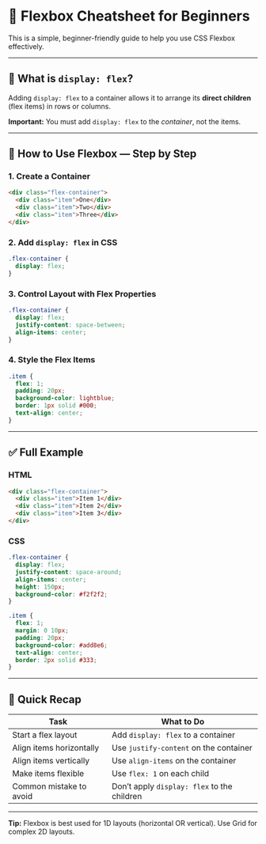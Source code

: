 
# 🧰 Flexbox Cheatsheet for Beginners

This is a simple, beginner-friendly guide to help you use CSS Flexbox effectively.

---

## 🧱 What is `display: flex`?

Adding `display: flex` to a container allows it to arrange its **direct children** (flex items) in rows or columns.

**Important:** You must add `display: flex` to the *container*, not the items.

---

## 🔧 How to Use Flexbox — Step by Step

### 1. Create a Container

```html
<div class="flex-container">
  <div class="item">One</div>
  <div class="item">Two</div>
  <div class="item">Three</div>
</div>
```

### 2. Add `display: flex` in CSS

```css
.flex-container {
  display: flex;
}
```

### 3. Control Layout with Flex Properties

```css
.flex-container {
  display: flex;
  justify-content: space-between;
  align-items: center;
}
```

### 4. Style the Flex Items

```css
.item {
  flex: 1;
  padding: 20px;
  background-color: lightblue;
  border: 1px solid #000;
  text-align: center;
}
```

---

## ✅ Full Example

### HTML

```html
<div class="flex-container">
  <div class="item">Item 1</div>
  <div class="item">Item 2</div>
  <div class="item">Item 3</div>
</div>
```

### CSS

```css
.flex-container {
  display: flex;
  justify-content: space-around;
  align-items: center;
  height: 150px;
  background-color: #f2f2f2;
}

.item {
  flex: 1;
  margin: 0 10px;
  padding: 20px;
  background-color: #add8e6;
  text-align: center;
  border: 2px solid #333;
}
```

---

## 🧠 Quick Recap

| Task                        | What to Do                                 |
|----------------------------|---------------------------------------------|
| Start a flex layout        | Add `display: flex` to a container          |
| Align items horizontally   | Use `justify-content` on the container      |
| Align items vertically     | Use `align-items` on the container          |
| Make items flexible        | Use `flex: 1` on each child                 |
| Common mistake to avoid    | Don’t apply `display: flex` to the children |

---

**Tip:** Flexbox is best used for 1D layouts (horizontal OR vertical). Use Grid for complex 2D layouts.
